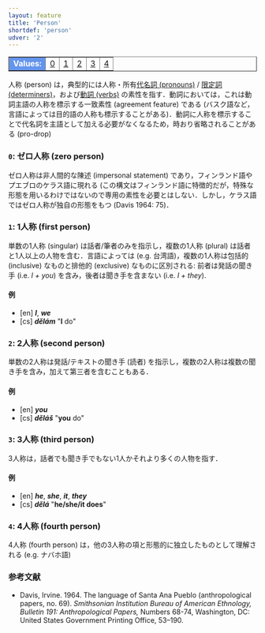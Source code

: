 ```yaml
---
layout: feature
title: 'Person'
shortdef: 'person'
udver: '2'
---
```


<table class="typeindex" border="1">
<tr>
  <td style="background-color:cornflowerblue;color:white"><strong>Values:</strong> </td>
  <td><a href="#0">0</a></td>
  <td><a href="#1">1</a></td>
  <td><a href="#2">2</a></td>
  <td><a href="#3">3</a></td>
  <td><a href="#4">4</a></td>
</tr>
</table>

人称 (person) は，典型的には人称・所有[代名詞 (pronouns)](u-pos/PRON) / [限定詞 (determiners)](u-pos/DET)，および[動詞 (verbs)](u-pos/VERB) の素性を指す．動詞においては，これは動詞主語の人称を標示する一致素性 (agreement feature) である (バスク語など，言語によっては目的語の人称も標示することがある)．動詞に人称を標示することで代名詞を主語として加える必要がなくなるため，時おり省略されることがある (pro-drop) 

### <a name="0">`0`</a>: ゼロ人称 (zero person)

ゼロ人称は非人間的な陳述 (impersonal statement) であり，フィンランド語やプエブロのケラス語に現れる (この構文はフィンランド語に特徴的だが，特殊な形態を用いるわけではないので専用の素性を必要とはしない．しかし，ケラス語ではゼロ人称が独自の形態をもつ (Davis 1964: 75)．

### <a name="1">`1`</a>: 1人称 (first person)

単数の1人称 (singular) は話者/筆者のみを指示し，複数の1人称 (plural) は話者と1人以上の人物を含む．言語によっては (e.g. 台湾語)，複数の1人称は包括的 (inclusive) なものと排他的 (exclusive) なものに区別される: 前者は発話の聞き手 (i.e. _I + you_) を含み，後者は聞き手を含まない (i.e. _I + they_).

#### 例

* [en] _<b>I</b>_, _<b>we</b>_
* [cs] _<b>dělám</b>_ "<b>I</b> do"

### <a name="2">`2`</a>: 2人称 (second person)

単数の2人称は発話/テキストの聞き手 (読者) を指示し，複数の2人称は複数の聞き手を含み，加えて第三者を含むこともある．

#### 例

* [en] _<b>you</b>_
* [cs] _<b>děláš</b>_ "<b>you</b> do"

### <a name="3">`3`</a>: 3人称 (third person)

3人称は，話者でも聞き手でもない1人かそれより多くの人物を指す．

#### 例

* [en] _<b>he</b>_, _<b>she</b>_, _<b>it</b>_, _<b>they</b>_
* [cs] _<b>dělá</b>_ "<b>he/she/it does</b>"

### <a name="4">`4`</a>: 4人称 (fourth person)

4人称 (fourth person) は，他の3人称の項と形態的に独立したものとして理解される (e.g. ナバホ語)

### 参考文献

* Davis, Irvine. 1964. The language of Santa Ana Pueblo (anthropological papers, no. 69). _Smithsonian Institution Bureau of American Ethnology, Bulletin 191: Anthropological Papers,_ Numbers 68-74, Washington, DC: United States Government Printing Office, 53–190.

